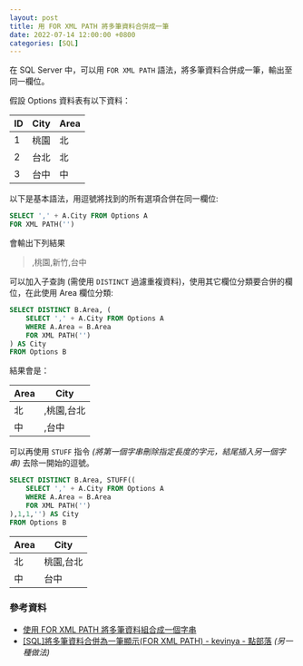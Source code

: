 ```yaml
---
layout: post
title: 用 FOR XML PATH 將多筆資料合併成一筆
date: 2022-07-14 12:00:00 +0800
categories: [SQL]
---
```


在 SQL Server 中，可以用 `FOR XML PATH` 語法，將多筆資料合併成一筆，輸出至同一欄位。

假設 Options 資料表有以下資料：

|ID|City|Area|
|--|----|----|
|1|桃園|北|
|2|台北|北|
|3|台中|中|

以下是基本語法，用逗號將找到的所有選項合併在同一欄位: 

``` sql
SELECT ',' + A.City FROM Options A
FOR XML PATH('')
```

會輸出下列結果

> ,桃園,新竹,台中

可以加入子查詢 (需使用 `DISTINCT` 過濾重複資料)，使用其它欄位分類要合併的欄位，在此使用 Area 欄位分類:

``` sql
SELECT DISTINCT B.Area, (  
	SELECT ',' + A.City FROM Options A
  	WHERE A.Area = B.Area
	FOR XML PATH('')
) AS City
FROM Options B
```

結果會是：

|Area|City|
|----|----|
|北|,桃園,台北|
|中|,台中|

可以再使用 `STUFF` 指令 *(將第一個字串刪除指定長度的字元，結尾插入另一個字串)* 去除一開始的逗號。

``` sql
SELECT DISTINCT B.Area, STUFF((  
	SELECT ',' + A.City FROM Options A
  	WHERE A.Area = B.Area
	FOR XML PATH('')
),1,1,'') AS City
FROM Options B
```

|Area|City|
|----|----|
|北|桃園,台北|
|中|台中|

### 參考資料

- [使用 FOR XML PATH 將多筆資料組合成一個字串](https://www.tpisoftware.com/tpu/articleDetails/763)
- [[SQL]將多筆資料合併為一筆顯示(FOR XML PATH) - kevinya - 點部落](https://dotblogs.com.tw/kevinya/2012/06/01/72553) *(另一種做法)*